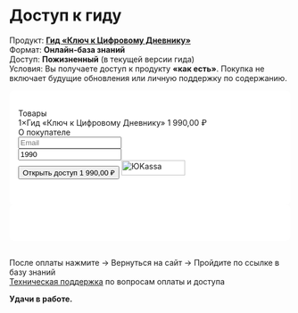 # Доступ к гиду

Продукт: **[Гид «Ключ к Цифровому Дневнику»](/projects/diary-guide/unlock/overview)** <br>
Формат: **Онлайн-база знаний** <br>
Доступ: **Пожизненный** (в текущей версии гида) <br>
Условия: Вы получаете доступ к продукту **«как есть»**. Покупка не включает будущие обновления или личную поддержку по содержанию. <br>

<div class="payment-form-container" style="background-color: #ffffff; padding: 2rem 1rem; border-radius: 8px;">
<link rel="stylesheet" href="https://yookassa.ru/integration/simplepay/css/yookassa_construct_form.css?v=1.25.0">
<form class="yoomoney-payment-form" action="https://yookassa.ru/integration/simplepay/payment" method="post" accept-charset="utf-8">
    <div class="ym-products">
        <div class="ym-block-title ym-products-title">Товары</div>
        <div class="ym-product">
            <div class="ym-product-line">
                <span class="ym-product-description"><span class="ym-product-count">1×</span>Гид «Ключ к Цифровому Дневнику»</span>
                <span class="ym-product-price" data-price="1990" data-id="750" data-count="1">1&nbsp;990,00&nbsp;₽</span>
            </div>
            <input disabled="" type="hidden" name="text" value="Гид «Ключ к Цифровому Дневнику»">
            <input disabled="" type="hidden" name="price" value="1990">
            <input disabled="" type="hidden" name="quantity" value="1">
            <input disabled="" type="hidden" name="paymentSubjectType" value="commodity">
            <input disabled="" type="hidden" name="paymentMethodType" value="full_prepayment">
            <input disabled="" type="hidden" name="tax" value="1">
        </div>
    </div>
    <input value="" type="hidden" name="ym_merchant_receipt">
    <div class="ym-customer-info">
        <div class="ym-block-title">О покупателе</div>
        <input name="cps_email" class="ym-input" placeholder="Email" type="text" value="">
    </div>
    <div class="ym-hidden-inputs">
        <input name="shopSuccessURL" type="hidden" value="https://orxaos.sbs/keys/diary-guide/start-here">
        <input name="shopFailURL" type="hidden" value="https://orxaos.sbs/unlock/diary-guide/pay/payment-failed">
    </div>
    <input name="customerNumber" type="hidden" value="Формат:&nbsp;Онлайн-база знаний
Доступ: Пожизненный&nbsp;(в текущей версии гида)
Условия:&nbsp;Вы получаете доступ к продукту «как есть»">
    <div class="ym-payment-btn-block ym-before-line ym-align-space-between">
        <div class="ym-input-icon-rub ym-display-none">
            <input name="sum" placeholder="0.00" class="ym-input ym-sum-input ym-required-input" type="number" step="any" value="1990">
        </div>
        <button data-text="Открыть доступ" class="ym-btn-pay ym-result-price">
            <span class="ym-text-crop">Открыть доступ</span>
            <span class="ym-price-output">1&nbsp;990,00&nbsp;₽</span>
        </button>
        <img src="https://yookassa.ru/integration/simplepay/img/iokassa-gray.svg?v=1.25.0" class="ym-logo" width="114" height="27" alt="ЮKassa">
    </div>
    <input name="shopId" type="hidden" value="1026515">
</form>
</div>
<div class="payment-form-container" style="background-color: #ffffff; padding: 2rem 1rem; border-radius: 8px;">
<script src="https://yookassa.ru/integration/simplepay/js/yookassa_construct_form.js?v=1.25.0"></script>
</div>

<br>

После оплаты нажмите → Вернуться на сайт → Пройдите по ссылке в базу знаний <br>
[Техническая поддержка](/projects/diary-guide/unlock/pay/support) по вопросам оплаты и доступа

**Удачи в работе.**

<br>
